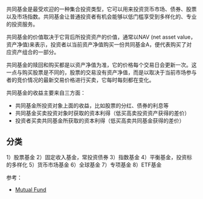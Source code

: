 ##

共同基金是最受欢迎的一种集合投资类型，它可以用来投资货币市场、债券、股票以及市场指数。共同基金让普通投资者有机会能够以低门槛享受到多样化的、专业的投资服务。

共同基金的价值取决于它背后所投资资产的价值，通常以NAV (net asset value，资产净值)来表示，投资者以当前资产净值购买一份共同基金A，便代表购买了对应资产组合的一部分。

共同基金的赎回和购买都是以资产净值为准，它的价格每个交易日会更新一次。这一点与购买股票是不同的，股票的交易没有资产净值，而是以取决于当前市场参与者的竞价情况的最新交易价格进行买卖，它每时每刻都在变化。

共同基金的收益主要来自三方面：

- 共同基金所投资对象上面的收益，比如股票的分红、债券的利息等
- 共同基金买卖投资对象时获取的资本利得（低买高卖投资资产获得的差价）
- 投资者买卖共同基金所获取的资本利得（低买高卖共同基金获得的差价）

## 分类

1）股票基金
2）固定收入基金，常投资债券
3）指数基金
4）平衡基金，投资标的多样化
5）货币市场基金
6）全球基金
7）专项基金
8）ETF基金

参考：

- [Mutual Fund](https://www.investopedia.com/terms/m/mutualfund.asp)
